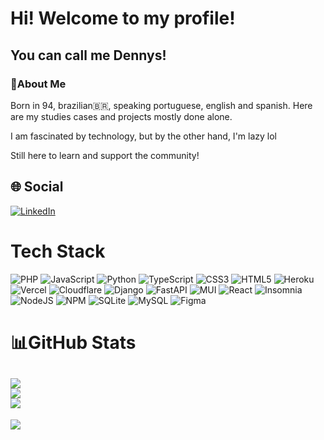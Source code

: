 # Hi! Welcome to my profile!
## You can call me Dennys!

### 💫About Me
Born in 94, brazilian:brazil:, speaking portuguese, english and spanish.
Here are my studies cases and projects mostly done alone.

I am fascinated by technology, but by the other hand, I'm lazy lol

Still here to learn and support the community!


## 🌐 Social
[![LinkedIn](https://img.shields.io/badge/LinkedIn-%230077B5.svg?logo=linkedin&logoColor=white)](https://linkedin.com/in/dennys-aml94) 

# Tech Stack
![PHP](https://img.shields.io/badge/php-%23777BB4.svg?style=for-the-badge&logo=php&logoColor=white) ![JavaScript](https://img.shields.io/badge/javascript-%23323330.svg?style=for-the-badge&logo=javascript&logoColor=%23F7DF1E) ![Python](https://img.shields.io/badge/python-3670A0?style=for-the-badge&logo=python&logoColor=ffdd54) ![TypeScript](https://img.shields.io/badge/typescript-%23007ACC.svg?style=for-the-badge&logo=typescript&logoColor=white) ![CSS3](https://img.shields.io/badge/css3-%231572B6.svg?style=for-the-badge&logo=css3&logoColor=white) ![HTML5](https://img.shields.io/badge/html5-%23E34F26.svg?style=for-the-badge&logo=html5&logoColor=white) ![Heroku](https://img.shields.io/badge/heroku-%23430098.svg?style=for-the-badge&logo=heroku&logoColor=white) ![Vercel](https://img.shields.io/badge/vercel-%23000000.svg?style=for-the-badge&logo=vercel&logoColor=white) ![Cloudflare](https://img.shields.io/badge/Cloudflare-F38020?style=for-the-badge&logo=Cloudflare&logoColor=white) ![Django](https://img.shields.io/badge/django-%23092E20.svg?style=for-the-badge&logo=django&logoColor=white) ![FastAPI](https://img.shields.io/badge/FastAPI-005571?style=for-the-badge&logo=fastapi) ![MUI](https://img.shields.io/badge/MUI-%230081CB.svg?style=for-the-badge&logo=material-ui&logoColor=white) ![React](https://img.shields.io/badge/react-%2320232a.svg?style=for-the-badge&logo=react&logoColor=%2361DAFB) ![Insomnia](https://img.shields.io/badge/Insomnia-black?style=for-the-badge&logo=insomnia&logoColor=5849BE) ![NodeJS](https://img.shields.io/badge/node.js-6DA55F?style=for-the-badge&logo=node.js&logoColor=white) ![NPM](https://img.shields.io/badge/NPM-%23000000.svg?style=for-the-badge&logo=npm&logoColor=white) ![SQLite](https://img.shields.io/badge/sqlite-%2307405e.svg?style=for-the-badge&logo=sqlite&logoColor=white) ![MySQL](https://img.shields.io/badge/mysql-%2300f.svg?style=for-the-badge&logo=mysql&logoColor=white) 	![Figma](https://img.shields.io/badge/figma-%23F24E1E.svg?style=for-the-badge&logo=figma&logoColor=white)
# 📊GitHub Stats
![](https://github-readme-stats.vercel.app/api?username=dennys-monteiro-daml&theme=blueberry&hide_border=false&include_all_commits=true&count_private=true)<br/>
![](https://github-readme-streak-stats.herokuapp.com/?user=dennys-monteiro-daml&theme=blueberry&hide_border=false)<br/>
![](https://github-readme-stats.vercel.app/api/top-langs/?username=dennys-monteiro-daml&theme=blueberry&hide_border=false&include_all_commits=true&count_private=true&layout=compact)
---
[![](https://visitcount.itsvg.in/api?id=dennys-monteiro-daml&icon=4&color=11)](https://visitcount.itsvg.in)
